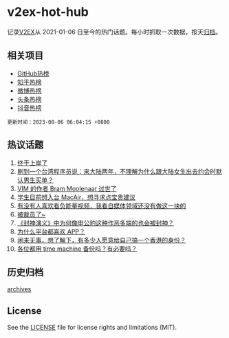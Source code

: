 # v2ex-hot-hub

 记录[V2EX](https://www.v2ex.com/)从 2021-01-06 日至今的热门话题。每小时抓取一次数据，按天[归档](archives)。
 
 ## 相关项目

- [GitHub热榜](https://github.com/snaildev/github-hot-hub)
- [知乎热榜](https://github.com/snaildev/zhihu-hot-hub)
- [微博热榜](https://github.com/snaildev/weibo-hot-hub)
- [头条热榜](https://github.com/snaildev/toutiao-hot-hub)
- [抖音热榜](https://github.com/snaildev/douyin-hot-hub)


 `更新时间：2023-08-06 06:04:15 +0800`

## 热议话题

1. [终于上岸了](https://www.v2ex.com/t/962626)
1. [刷到一个台湾程序员说：来大陆两年，不理解为什么跟大陆女生出去约会时默认男生买单？](https://www.v2ex.com/t/962567)
1. [VIM 的作者 Bram Moolenaar 过世了](https://www.v2ex.com/t/962692)
1. [学生目前想入台 MacAir，想寻求点宝贵建议](https://www.v2ex.com/t/962617)
1. [有没有人喜欢看负能量视频，我看自媒体领域还没有做这一块的](https://www.v2ex.com/t/962575)
1. [被裁员了~](https://www.v2ex.com/t/962616)
1. [《封神演义》中为何像申公豹这种作恶多端的也会被封神？](https://www.v2ex.com/t/962560)
1. [为什么平台都喜欢 APP？](https://www.v2ex.com/t/962608)
1. [闲来无事，想了解下，有多少人愿意给自己搞一个香港的身份？](https://www.v2ex.com/t/962643)
1. [各位都用 time machine 备份吗？有必要吗？](https://www.v2ex.com/t/962591)

## 历史归档

[archives](archives)

## License

See the [LICENSE](LICENSE) file for license rights and limitations (MIT).

